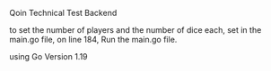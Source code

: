 Qoin Technical Test Backend

to set the number of players and the number of dice each, set in the main.go file, on line 184,
Run the main.go file.

using Go Version 1.19